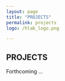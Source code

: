```yaml
---
layout: page
title: "PROJECTS"
permalink: projects
logo: /hlab_logo.png

---
```


## PROJECTS ##  
  
  
Forthcoming ...
